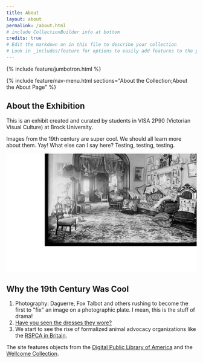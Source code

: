 ```yaml
---
title: About
layout: about
permalink: /about.html
# include CollectionBuilder info at bottom
credits: true
# Edit the markdown on in this file to describe your collection
# Look in _includes/feature for options to easily add features to the page
---
```


{% include feature/jumbotron.html %}

{% include feature/nav-menu.html sections="About the Collection;About the About Page" %}

## About the Exhibition
This is an exhibit created and curated by students in VISA 2P90 (Victorian Visual Culture) at Brock University. 

Images from the 19th century are super cool. We should all learn more about them. Yay! 
What else can I say here? 
Testing, testing, testing.

![Interior of a Victorian Home](/objects/house.png)

## Why the 19th Century Was Cool
1. Photography: Daguerre, Fox Talbot and others rushing to become the first to "fix" an image on a photographic plate. I mean, this is the stuff of drama!
2. [Have you seen the dresses they wore?](http://www.vam.ac.uk/page/0-9/19th-century-fashion/) 
3. We start to see the rise of formalized animal advocacy organizations like the [RSPCA in Britain](https://www.rspca.org.uk/whatwedo/whoweare/history). 



The site features objects from the [Digital Public Library of America](https://dp.la/) and the [Wellcome Collection](https://wellcomecollection.org/collections). 

